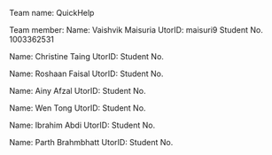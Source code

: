 Team name: QuickHelp

Team member:
Name: Vaishvik Maisuria
UtorID: maisuri9
Student No. 1003362531

Name: Christine Taing 
UtorID: 
Student No. 

Name: Roshaan Faisal 
UtorID: 
Student No. 

Name: Ainy Afzal
UtorID: 
Student No. 

Name: Wen Tong
UtorID: 
Student No. 

Name: Ibrahim Abdi
UtorID:
Student No. 

Name: Parth Brahmbhatt
UtorID: 
Student No. 
